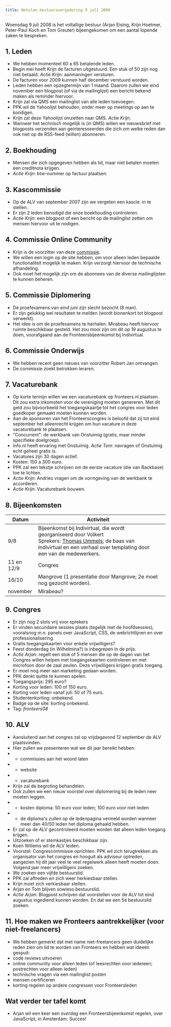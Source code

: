 ```yaml
---
title: Notulen bestuursvergadering 9 juli 2008
---
```

Woensdag 9 juli 2008 is het voltallige bestuur (Arjan Eising, Krijn Hoetmer, Peter-Paul Koch en Tom Greuter) bijeengekomen om een aantal lopende zaken te bespreken.

## 1. Leden

* We hebben momenteel 60 a 65 betalende leden.
* Begin mei heeft Krijn de facturen uitgestuurd. Een stuk of 50 zijn nog niet betaald. *Actie Krijn*: aanmaningen versturen.
* De facturen voor 2009 kunnen half december verstuurd worden.
* Leden hebben een opzegtermijn van 1 maand. Daarom zullen we eind november een blogpost (of via de mailinglijst) een bericht bekend maken als reminder hiervoor.
* Krijn zal via QMS een mailinglist van alle leden toevoegen.
* PPK wil de Yahoolijst behouden, onder meer op meetings op aan te kondigen.
* Krijn zal deze Yahoolijst omzetten naar QMS. *Actie Krijn*.
* Wanneer het technisch mogelijk is (in QMS) willen we nieuwsbrief met blogposts verzenden aan geinteresseerden die zich om welke reden dan ook niet op de RSS-feed (willen) abonneren.

## 2. Boekhouding

* Mensen die zich opgegeven hebben als lid, maar niet betalen moeten een creditnota krijgen.
* *Actie Krijn*: btw-nummer op factuur plaatsen.

## 3. Kascommissie

* Op de ALV van september 2007 zijn we vergeten een kascie. in te stellen.
* Er zijn 2 leden benodigd die onze boekhouding controleren.
* *Actie Krijn*: een blogpost of een bericht op de mailinglist zetten om mensen hiervoor uit te nodigen.

## 4. Commissie Online Community

* Krijn is de voorzitter van deze [commissie](/vereniging/commissies/online-community).
* We willen een login op de site hebben, om voor alleen leden bepaalde functionaliteit mogelijk te maken. Krijn verzorgt hiervoor de technische afhandeling.
* Ook moet het mogelijk zijn om de abonnees van de diverse mailinglijsten te kunnen beheren.

## 5. Commissie Diplomering

* De proefexamens van eind juni zijn slecht bezocht (8 man).
* Er zijn gelukkig wel resultaten te melden (wordt binnenkort tot blogpost verwerkt).
* Het idee is om de proefexamens te herhalen. Mirabeau heeft hiervoor ruimte beschikbaar gesteld. Het zou mooi zijn om dit op 19 augustus te doen, voorafgaand aan de Fronteersbijeenkomst bij Indivirtual.

## 6. Commissie Onderwijs

* We hebben recent geen nieuws van voorzitter Robert Jan ontvangen.
* De commissie zoekt betrokken leraren.

## 7. Vacaturebank

* Op korte termijn willen we een vacaturebank op fronteers.nl plaatsen. Dit zou extra inkomsten voor de vereniging moeten genereren. Met dit geld zou bijvoorbeeld het toegangskaartje tot het congres voor leden goedkoper gemaakt moeten kunnen worden.
* Aan de sponsoren van het Fronteerscongres is beloofd dat zij tot eind september het alleenrecht krijgen om hun vacature in deze vacaturebank te plaatsen.
* "Concurrent": de werkbank van Onstuimig (gratis, maar minder specifieke doelgroep).
* Info.nl heeft ervaring met Onstuimig. *Actie Tom*: navragen of Onstuimig echt geheel gratis is.
* Vacatures zijn 30 dagen actief.
* Kosten: 150 a 300 euro.
* PPK zal een tekstje schrijven om de eerste vacature (die van Backbase) toe te lichten.
* *Actie Krijn*: Andries vragen om de vormgeving van de werkbank te accorderen.
* *Actie Krijn*: Vacaturebank bouwen.

## 8. Bijeenkomsten

| Datum      | Activiteit                                                   |      |
| ---------- | ------------------------------------------------------------ | ---- |
| 9/8        | Bijeenkomst bij Indivirtual, die wordt georganiseerd door Volkert<br />Sprekers: [Thomas Ummels](http://www.tpm-webapplicaties.nl/); de baas van Indivirtual en een verhaal over templating door een van de medewerkers. |      |
| 11 en 12/9 | Congres                                                      |      |
| 16/10      | Mangrove (1 presentatie door Mangrove; 2e moet nog gezocht worden). |      |
| november   | Mirabeau?                                                    |      |



## 9. Congres

* Er zijn nog 2 slots vrij voor sprekers
* Er vinden secundaire sessies plaats (tegelijk met de hoofdsessies), vooralsnog m.n. panels over JavaScript, CSS, de webrichtlijnen en over professionalisering.
* Gratis toegangskaarten voor enkele vrijwilligers?
* Feest donderdag (in Wilhelmina?) is inbegrepen in de prijs.
* *Actie Arjan*: regelt een stuk of 5 mensen die op de dagen van het Congres willen helpen met toegangskaarten controleren en met microfoon door de zaal zeulen. Deze vrijwilligers krijgen gratis toegang.
* Er moet nog meer aan marketing gedaan worden.
* PPK denkt quitte te kunnen spelen.
* Toegangsprijs: 295 euro?
* Korting voor leden: 100 of 150 euro.
* Korting voor leden vanaf juli: 50 of 75 euro.
* Studentenkorting: onbekend.
* Badge op de site: korting onbekend.
* Tag: _fronteers08_

## 10. ALV

* Aansluitend aan het congres zal op vrijdagavond 12 september de ALV plaatsvinden.
* Hier zullen we presenteren wat we dit jaar bereikt hebben:
* - commissies aan het woord laten
* - website
* - vacaturebank
* Krijn zal de begroting behandelen.
* Ook zullen we een nieuw voorstel over diplomering bij de leden neer moeten leggen.
* - kosten diploma: 50 euro voor leden; 100 euro voor niet-leden
* - de diploma's zullen op de ledenpagina vermeld worden wanneer meer dan 40/50 leden het diploma gehaald hebben.
* Er zal op de ALV gecontroleerd moeten worden dat alleen leden toegang krijgen.
* Uitzoeken of er stemkastjes beschikbaar zijn.
* Koen Willems wil de ALV leiden.
* Voorstel: Congrescommissie oprichten. PPK wil zich terugtrekken als organisator van het congres en hooguit als adviseur optreden, aangezien hij dit jaar veel te veel regelwerk alleen heeft moeten doen. Volgend jaar meer vrijwilligers zoeken.
* We zoeken een vijfde bestuurslid.
* PPK zal aftreden en zich weer herkiesbaar stellen.
* Krijn moet zich verkiesbaar stellen.
* Arjan en Tom blijven sowieso bestuurslid.
* *Actie Arjan*: Blogpost schrijven dat voorstellen voor de ALV tot eind augustus ingediend kunnen worden. En dat we een 5e bestuurslid zoeken.

## 11. Hoe maken we Fronteers aantrekkelijker (voor niet-freelancers)

* We hebben gemerkt dat met name niet-freelancers geen duidelijke reden zien om lid te worden van Fronteers en hebben wat ideeën gespuit:
* code reviews uitvoeren
* online community voor alleen leden (of leesrechten voor iedereen; postrechten voor alleen leden)
* technische vragen via een mailinglist posten
* mensen certificeren
* korting regelen op andere congressen voor Fronteersleden

## Wat verder ter tafel komt

* Arjan wil een keer een _overdag_ een Fronteersbijeenkomst regelen, over JavaScript, in Amsterdam. Succes!

